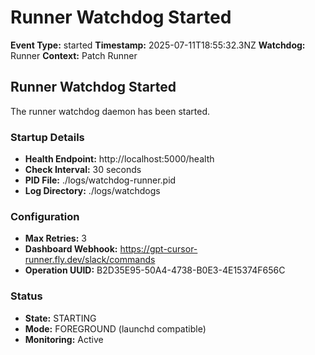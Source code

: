 # Runner Watchdog Started

**Event Type:** started
**Timestamp:** 2025-07-11T18:55:32.3NZ
**Watchdog:** Runner
**Context:** Patch Runner


## Runner Watchdog Started

The runner watchdog daemon has been started.

### Startup Details
- **Health Endpoint:** http://localhost:5000/health
- **Check Interval:** 30 seconds
- **PID File:** ./logs/watchdog-runner.pid
- **Log Directory:** ./logs/watchdogs

### Configuration
- **Max Retries:** 3
- **Dashboard Webhook:** https://gpt-cursor-runner.fly.dev/slack/commands
- **Operation UUID:** B2D35E95-50A4-4738-B0E3-4E15374F656C

### Status
- **State:** STARTING
- **Mode:** FOREGROUND (launchd compatible)
- **Monitoring:** Active


